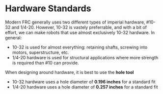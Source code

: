 # Hardware Standards

Modern FRC generally uses two different types of imperial hardware, #10-32 and 1/4-20. However, 10-32 is vastely preferrable, and with a bit of effort, we can make robots that use almost exclusively 10-32 hardware. In general:

- 10-32 is used for almost everything: retaining shafts, screwing into motors, superstructure, etc.
- 1/4-20 hardware is used for structural applications where more strength is required than #10 can provide. 

When designing around hardware, it is best to use the **hole tool**

- 10-32 hardware uses a hole diameter of **0.196 inches** for a standard fit
- 1/4-20 hardware uses a hole diameter of **0.257 inches** for a standard fit